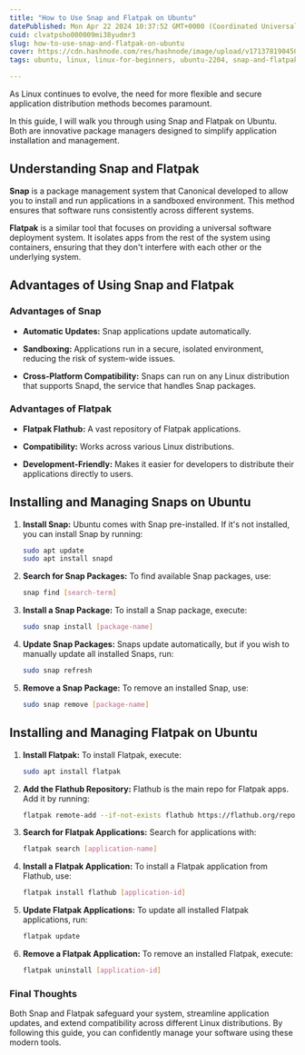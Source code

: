 ```yaml
---
title: "How to Use Snap and Flatpak on Ubuntu"
datePublished: Mon Apr 22 2024 10:37:52 GMT+0000 (Coordinated Universal Time)
cuid: clvatpsho000009mi38yudmr3
slug: how-to-use-snap-and-flatpak-on-ubuntu
cover: https://cdn.hashnode.com/res/hashnode/image/upload/v1713781904509/d75c6695-f5f6-4eb1-be26-90a4e1c1202d.png
tags: ubuntu, linux, linux-for-beginners, ubuntu-2204, snap-and-flatpak

---
```


As Linux continues to evolve, the need for more flexible and secure application distribution methods becomes paramount.

In this guide, I will walk you through using Snap and Flatpak on Ubuntu. Both are innovative package managers designed to simplify application installation and management.

## Understanding Snap and Flatpak

**Snap** is a package management system that Canonical developed to allow you to install and run applications in a sandboxed environment. This method ensures that software runs consistently across different systems.

**Flatpak** is a similar tool that focuses on providing a universal software deployment system. It isolates apps from the rest of the system using containers, ensuring that they don't interfere with each other or the underlying system.

## Advantages of Using Snap and Flatpak

### **Advantages of Snap**

* **Automatic Updates:** Snap applications update automatically.
    
* **Sandboxing:** Applications run in a secure, isolated environment, reducing the risk of system-wide issues.
    
* **Cross-Platform Compatibility:** Snaps can run on any Linux distribution that supports Snapd, the service that handles Snap packages.
    

### **Advantages of Flatpak**

* **Flatpak Flathub:** A vast repository of Flatpak applications.
    
* **Compatibility:** Works across various Linux distributions.
    
* **Development-Friendly:** Makes it easier for developers to distribute their applications directly to users.
    

## Installing and Managing Snaps on Ubuntu

1. **Install Snap:** Ubuntu comes with Snap pre-installed. If it's not installed, you can install Snap by running:
    
    ```bash
    sudo apt update
    sudo apt install snapd
    ```
    
2. **Search for Snap Packages:** To find available Snap packages, use:
    
    ```bash
    snap find [search-term]
    ```
    
3. **Install a Snap Package:** To install a Snap package, execute:
    
    ```bash
    sudo snap install [package-name]
    ```
    
4. **Update Snap Packages:** Snaps update automatically, but if you wish to manually update all installed Snaps, run:
    
    ```bash
    sudo snap refresh
    ```
    
5. **Remove a Snap Package:** To remove an installed Snap, use:
    
    ```bash
    sudo snap remove [package-name]
    ```
    

## Installing and Managing Flatpak on Ubuntu

1. **Install Flatpak:** To install Flatpak, execute:
    
    ```bash
    sudo apt install flatpak
    ```
    
2. **Add the Flathub Repository:** Flathub is the main repo for Flatpak apps. Add it by running:
    
    ```bash
    flatpak remote-add --if-not-exists flathub https://flathub.org/repo/flathub.flatpakrepo
    ```
    
3. **Search for Flatpak Applications:** Search for applications with:
    
    ```bash
    flatpak search [application-name]
    ```
    
4. **Install a Flatpak Application:** To install a Flatpak application from Flathub, use:
    
    ```bash
    flatpak install flathub [application-id]
    ```
    
5. **Update Flatpak Applications:** To update all installed Flatpak applications, run:
    
    ```bash
    flatpak update
    ```
    
6. **Remove a Flatpak Application:** To remove an installed Flatpak, execute:
    
    ```bash
    flatpak uninstall [application-id]
    ```
    

### Final Thoughts

Both Snap and Flatpak safeguard your system, streamline application updates, and extend compatibility across different Linux distributions. By following this guide, you can confidently manage your software using these modern tools.